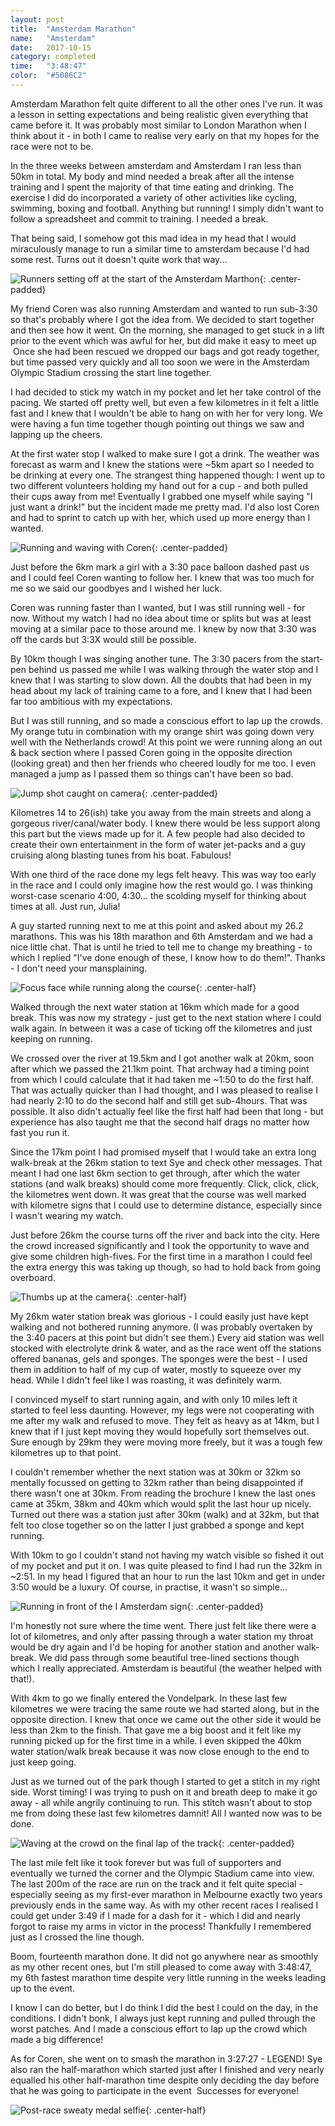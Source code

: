 ```yaml
---
layout: post
title:  "Amsterdam Marathon"
name:   "Amsterdam"
date:   2017-10-15
category: completed
time:   "3:48:47"
color:  "#5086C2"
---
```


Amsterdam Marathon felt quite different to all the other ones I've run. It was a lesson in setting expectations and being realistic given everything that came before it. It was probably most similar to London Marathon when I think about it - in both I came to realise very early on that my hopes for the race were not to be.

In the three weeks between amsterdam and Amsterdam I ran less than 50km in total. My body and mind needed a break after all the intense training and I spent the majority of that time eating and drinking. The exercise I did do incorporated a variety of other activities like cycling, swimming, boxing and football. Anything but running! I simply didn't want to follow a spreadsheet and commit to training. I needed a break.

That being said, I somehow got this mad idea in my head that I would miraculously manage to run a similar time to amsterdam because I'd had some rest. Turns out it doesn't quite work that way...

![Runners setting off at the start of the Amsterdam Marthon](images/amsterdam-start.jpg){: .center-padded}

My friend Coren was also running Amsterdam and wanted to run sub-3:30 so that's probably where I got the idea from. We decided to start together and then see how it went. On the morning, she managed to get stuck in a lift prior to the event which was awful for her, but did make it easy to meet up  Once she had been rescued we dropped our bags and got ready together, but time passed very quickly and all too soon we were in the Amsterdam Olympic Stadium crossing the start line together.

I had decided to stick my watch in my pocket and let her take control of the pacing. We started off pretty well, but even a few kilometres in it felt a little fast and I knew that I wouldn't be able to hang on with her for very long. We were having a fun time together though pointing out things we saw and lapping up the cheers.

At the first water stop I walked to make sure I got a drink. The weather was forecast as warm and I knew the stations were ~5km apart so I needed to be drinking at every one. The strangest thing happened though: I went up to two different volunteers holding my hand out for a cup - and both pulled their cups away from me! Eventually I grabbed one myself while saying "I just want a drink!" but the incident made me pretty mad. I'd also lost Coren and had to sprint to catch up with her, which used up more energy than I wanted.

![Running and waving with Coren](images/amsterdam-coren.jpg){: .center-padded}

Just before the 6km mark a girl with a 3:30 pace balloon dashed past us and I could feel Coren wanting to follow her. I knew that was too much for me so we said our goodbyes and I wished her luck.

Coren was running faster than I wanted, but I was still running well - for now. Without my watch I had no idea about time or splits but was at least moving at a similar pace to those around me. I knew by now that 3:30 was off the cards but 3:3X would still be possible.

By 10km though I was singing another tune. The 3:30 pacers from the start-pen behind us passed me while I was walking through the water stop and I knew that I was starting to slow down. All the doubts that had been in my head about my lack of training came to a fore, and I knew that I had been far too ambitious with my expectations.

But I was still running, and so made a conscious effort to lap up the crowds. My orange tutu in combination with my orange shirt was going down very well with the Netherlands crowd! At this point we were running along an out & back section where I passed Coren going in the opposite direction (looking great) and then her friends who cheered loudly for me too. I even managed a jump as I passed them so things can't have been so bad.

![Jump shot caught on camera](images/amsterdam-jump.png){: .center-padded}

Kilometres 14 to 26(ish) take you away from the main streets and along a gorgeous river/canal/water body. I knew there would be less support along this part but the views made up for it. A few people had also decided to create their own entertainment in the form of water jet-packs and a guy cruising along blasting tunes from his boat. Fabulous!

With one third of the race done my legs felt heavy. This was way too early in the race and I could only imagine how the rest would go. I was thinking worst-case scenario 4:00, 4:30... the scolding myself for thinking about times at all. Just run, Julia!

A guy started running next to me at this point and asked about my 26.2 marathons. This was his 18th marathon and 6th Amsterdam and we had a nice little chat. That is until he tried to tell me to change my breathing - to which I replied "I've done enough of these, I know how to do them!". Thanks - I don't need your mansplaining. 

![Focus face while running along the course](images/amsterdam-park.jpg){: .center-half}

Walked through the next water station at 16km which made for a good break. This was now my strategy - just get to the next station where I could walk again. In between it was a case of ticking off the kilometres and just keeping on running.

We crossed over the river at 19.5km and I got another walk at 20km, soon after which we passed the 21.1km point. That archway had a timing point from which I could calculate that it had taken me ~1:50 to do the first half. That was actually quicker than I had thought, and I was pleased to realise I had nearly 2:10 to do the second half and still get sub-4hours. That was possible. It also didn't actually feel like the first half had been that long - but experience has also taught me that the second half drags no matter how fast you run it.

Since the 17km point I had promised myself that I would take an extra long walk-break at the 26km station to text Sye and check other messages. That meant I had one last 6km section to get through, after which the water stations (and walk breaks) should come more frequently. Click, click, click, the kilometres went down. It was great that the course was well marked with kilometre signs that I could use to determine distance, especially since I wasn't wearing my watch.

Just before 26km the course turns off the river and back into the city. Here the crowd increased significantly and I took the opportunity to wave and give some children high-fives. For the first time in a marathon I could feel the extra energy this was taking up though, so had to hold back from going overboard.

![Thumbs up at the camera](images/amsterdam-thumbs.jpg){: .center-half}

My 26km water station break was glorious - I could easily just have kept walking and not bothered running anymore. (I was probably overtaken by the 3:40 pacers at this point but didn't see them.) Every aid station was well stocked with electrolyte drink & water, and as the race went off the stations offered bananas, gels and sponges. The sponges were the best - I used them in addition to half of my cup of water, mostly to squeeze over my head. While I didn't feel like I was roasting, it was definitely warm.

I convinced myself to start running again, and with only 10 miles left it started to feel less daunting. However, my legs were not cooperating with me after my walk and refused to move. They felt as heavy as at 14km, but I knew that if I just kept moving they would hopefully sort themselves out. Sure enough by 29km they were moving more freely, but it was a tough few kilometres up to that point.

I couldn't remember whether the next station was at 30km or 32km so mentally focussed on getting to 32km rather than being disappointed if there wasn't one at 30km. From reading the brochure I knew the last ones came at 35km, 38km and 40km which would split the last hour up nicely. Turned out there was a station just after 30km (walk) and at 32km, but that felt too close together so on the latter I just grabbed a sponge and kept running.

With 10km to go I couldn't stand not having my watch visible so fished it out of my pocket and put it on. I was quite pleased to find I had run the 32km in ~2:51. In my head I figured that an hour to run the last 10km and get in under 3:50 would be a luxury. Of course, in practise, it wasn't so simple...

![Running in front of the I Amsterdam sign](images/amsterdam-iamsterdam.jpg){: .center-padded}

I'm honestly not sure where the time went. There just felt like there were a lot of kilometres, and only after passing through a water station my throat would be dry again and I'd be hoping for another station and another walk-break. We did pass through some beautiful tree-lined sections though which I really appreciated. Amsterdam is beautiful (the weather helped with that!).

With 4km to go we finally entered the Vondelpark. In these last few kilometres we were tracing the same route we had started along, but in the opposite direction. I knew that once we came out the other side it would be less than 2km to the finish. That gave me a big boost and it felt like my running picked up for the first time in a while. I even skipped the 40km water station/walk break because it was now close enough to the end to just keep going.

Just as we turned out of the park though I started to get a stitch in my right side. Worst timing! I was trying to push on it and breath deep to make it go away - all while angrily continuing to run. This stitch wasn't about to stop me from doing these last few kilometres damnit! All I wanted now was to be done.

![Waving at the crowd on the final lap of the track](images/amsterdam-wave.jpg){: .center-padded}

The last mile felt like it took forever but was full of supporters and eventually we turned the corner and the Olympic Stadium came into view. The last 200m of the race are run on the track and it felt quite special - especially seeing as my first-ever marathon in Melbourne exactly two years previously ends in the same way. As with my other recent races I realised I could get under 3:49 if I made for a dash for it - which I did and nearly forgot to raise my arms in victor in the process! Thankfully I remembered just as I crossed the line though.

Boom, fourteenth marathon done. It did not go anywhere near as smoothly as my other recent ones, but I'm still pleased to come away with 3:48:47, my 6th fastest marathon time despite very little running in the weeks leading up to the event.

I know I can do better, but I do think I did the best I could on the day, in the conditions. I didn't bonk, I always just kept running and pulled through the worst patches. And I made a conscious effort to lap up the crowd which made a big difference!

As for Coren, she went on to smash the marathon in 3:27:27 - LEGEND! Sye also ran the half-marathon which started just after I finished and very nearly equalled his other half-marathon time despite only deciding the day before that he was going to participate in the event  Successes for everyone!

![Post-race sweaty medal selfie](images/amsterdam-medal.jpg){: .center-half}